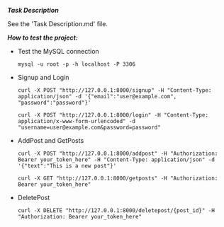 _**Task Description**_

See the 'Task Description.md' file.

_**How to test the project:**_

- Test the MySQL connection

    `mysql -u root -p -h localhost -P 3306`

- Signup and Login

  `curl -X POST "http://127.0.0.1:8000/signup" -H "Content-Type: application/json" -d '{"email":"user@example.com", "password":"password"}'`
  
  `curl -X POST "http://127.0.0.1:8000/login" -H "Content-Type: application/x-www-form-urlencoded" -d "username=user@example.com&password=password"`

- AddPost and GetPosts

  `curl -X POST "http://127.0.0.1:8000/addpost" -H "Authorization: Bearer your_token_here" -H "Content-Type: application/json" -d '{"text":"This is a new post"}'`
  
  `curl -X GET "http://127.0.0.1:8000/getposts" -H "Authorization: Bearer your_token_here"`

- DeletePost
  
  `curl -X DELETE "http://127.0.0.1:8000/deletepost/{post_id}" -H "Authorization: Bearer your_token_here"`
